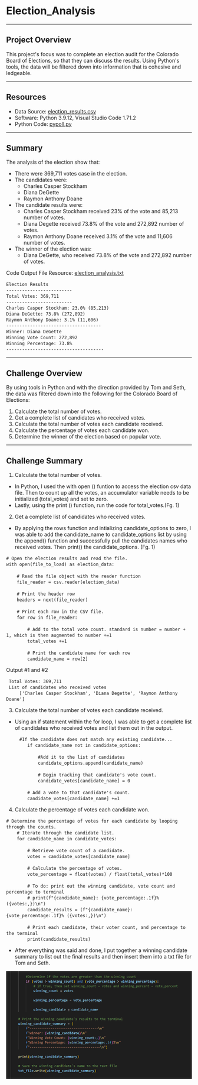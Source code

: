 # Election_Analysis
---
## Project Overview
This project's focus was to complete an election audit for the Colorado Board of Elections, so that they can discuss the results. Using Python's tools, the data will be filtered down into information that is cohesive and ledgeable.

---
## Resources
- Data Source: [election_results.csv](Resources/election_results.csv)
- Software: Python 3.9.12, Visual Studio Code 1.71.2
- Python Code: [pypoll.py](pypoll.py)
---
## Summary
The analysis of the election show that: 
- There were 369,711 votes case in the election.
- The candidates were:
    - Charles Casper Stockham
    - Diana DeGette
    - Raymon Anthony Doane
- The candidate results were:
    - Charles Casper Stockham received 23% of the vote and 85,213 number of votes.
    - Diana Degette received 73.8% of the vote and 272,892 number of votes.
    - Raymon Anthony Doane received 3.1% of the vote and 11,606 number of votes.
- The winner of the election was:
    - Diana DeGette, who received 73.8% of the vote and 272,892 number of votes.

Code Output
File Resource: [election_analysis.txt](Resources/election_results.csv)
```
Election Results
-------------------------
Total Votes: 369,711
-------------------------
Charles Casper Stockham: 23.0% (85,213)
Diana DeGette: 73.8% (272,892)
Raymon Anthony Doane: 3.1% (11,606)
------------------------------------
Winner: Diana DeGette
Winning Vote Count: 272,892
Winning Percentage: 73.8%
-------------------------------------
```

---
## Challenge Overview
By using tools in Python and with the direction provided by Tom and Seth, the data was filtered down into the following for the Colorado Board of Elections:
1. Calculate the total number of votes.
2. Get a complete list of candidates who received votes.
3. Calculate the total number of votes each candidate received.
4. Calculate the percentage of votes each candidate won.
5. Determine the winner of the election based on popular vote.

---
## Challenge Summary
1. Calculate the total number of votes.
-  In Python, I used the with open () funtion to access the election csv data file. Then to count up all the votes, an accumulator variable needs to be initialized (total_votes) and set to zero.
- Lastly, using the print () function, run the code for total_votes.(Fg. 1)
2. Get a complete list of candidates who received votes.
- By applying the rows function and intializing candidate_options to zero, I was able to add the candidate_name to candidate_options list by using the append() function and successfully pull the candidates names who received votes. Then print() the candidate_options. (Fg. 1)
```
# Open the election results and read the file.
with open(file_to_load) as election_data:

    # Read the file object with the reader function
    file_reader = csv.reader(election_data)

    # Print the header row
    headers = next(file_reader)

    # Print each row in the CSV file.
    for row in file_reader:

        # Add to the total vote count. standard is number = number + 1, which is then augmented to number +=1
        total_votes +=1

        # Print the candidate name for each row
        candidate_name = row[2]

```

Output #1 and #2
```
 Total Votes: 369,711
 List of candidates who received votes
     ['Charles Casper Stockham', 'Diana Degette', 'Raymon Anthony Doane']
```
3. Calculate the total number of votes each candidate received.
- Using an if statement within the for loop, I was able to get a complete list of candidates who received votes and list them out in the output.

```
     #If the candidate does not match any existing candidate...
        if candidate_name not in candidate_options:

            #Add it to the list of candidates
            candidate_options.append(candidate_name)

            # Begin tracking that candidate's vote count.
            candidate_votes[candidate_name] = 0

        # Add a vote to that candidate's count.
        candidate_votes[candidate_name] +=1
```

4. Calculate the percentage of votes each candidate won.
```
# Determine the percentage of votes for each candidate by looping through the counts.
    # Iterate through the candidate list.
    for candidate_name in candidate_votes:
        
        # Retrieve vote count of a candidate.
        votes = candidate_votes[candidate_name]

        # Calculate the percentage of votes.
        vote_percentage = float(votes) / float(total_votes)*100
        
        # To do: print out the winning candidate, vote count and percentage to terminal
        # print(f"{candidate_name}: {vote_percentage:.1f}% ({votes:,})\n")
        candidate_results = (f"{candidate_name}: {vote_percentage:.1f}% ({votes:,})\n")

        # Print each candidate, their voter count, and percentage to the terminal
        print(candidate_results)
```
- After everything was said and done, I put together a winning candidate summary to list out the final results and then insert them into a txt file for Tom and Seth.

![winning_print.png](Resources/winning_print.png)
